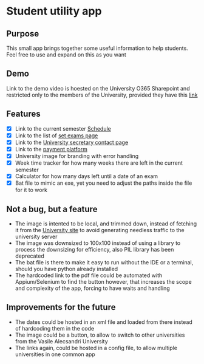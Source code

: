 # Student utility app

## Purpose

This small app brings together some useful information to help students.
Feel free to use and expand on this as you want

## Demo
Link to the demo video is hoested on the University O365 Sharepoint and restricted only to the members of the University, provided they have this [link](https://studentub-my.sharepoint.com/:v:/g/personal/ovidiu-mihai_carp-petrache23_student_ub_ro/EbNiXqMl5QNBqx4UJFh_uCcB5TPHL8OrwBZ0Lpcy0SFwBg?e=jGdPWv)

## Features
- [X] Link to the current semester [Schedule](https://ifrinf.ub.ro/wp-content/uploads/2024/11/ORAR_Info_IFR_sem_I_2024-2025_definitiv.pdf)
- [X] Link to the list of [set exams page](https://www.ub.ro/stiinte/studenti/programare-examene)
- [X] Link to the [University secretary contact page](https://www.ub.ro/stiinte/contact)
- [X] Link to the [payment platform](https://smartums.ub.ro/as/dashboard)
- [X] University image for branding with error handling
- [X] Week time tracker for how many weeks there are left in the current semester
- [X] Calculator for how many days left until a date of an exam
- [X] Bat file to mimic an exe, yet you need to adjust the paths inside the file for it to work

## Not a bug, but a feature
- The image is intented to be local, and trimmed down, instead of fetching it from the [University site](https://ifrinf.ub.ro/wp-content/uploads/2024/09/LOGO_INFORMATICA_IFR.png) to avoid generating needless traffic to the university server
- The image was downsized to 100x100 instead of using a library to process the downsizing for efficiency, also PIL library has been deprecated
- The bat file is there to make it easy to run without the IDE or a terminal, should you have python already installed
- The hardcoded link to the pdf file could be automated with Appium/Selenium to find the button however, that increases the scope and complexity of the app, forcing to have waits and handling 

## Improvements for the future
- The dates could be hosted in an xml file and loaded from there instead of hardcoding them in the code
- The image could be a button, to allow to switch to other universities from the Vasile Alecsandri University
- The links again, could be hosted in a config file, to allow multiple universities in one common app
